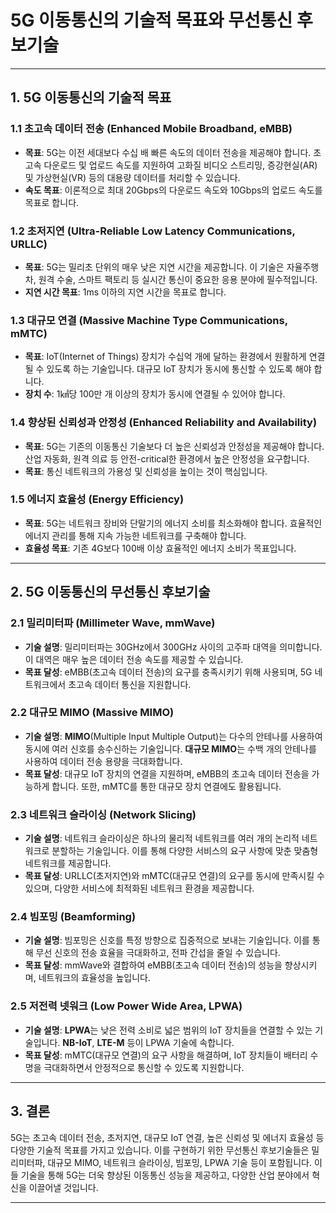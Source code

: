 # 5G 이동통신의 기술적 목표와 무선통신 후보기술

---

## 1. 5G 이동통신의 기술적 목표
### 1.1 초고속 데이터 전송 (Enhanced Mobile Broadband, eMBB)
- **목표**: 5G는 이전 세대보다 수십 배 빠른 속도의 데이터 전송을 제공해야 합니다. 초고속 다운로드 및 업로드 속도를 지원하여 고화질 비디오 스트리밍, 증강현실(AR) 및 가상현실(VR) 등의 대용량 데이터를 처리할 수 있습니다.
- **속도 목표**: 이론적으로 최대 20Gbps의 다운로드 속도와 10Gbps의 업로드 속도를 목표로 합니다.

### 1.2 초저지연 (Ultra-Reliable Low Latency Communications, URLLC)
- **목표**: 5G는 밀리초 단위의 매우 낮은 지연 시간을 제공합니다. 이 기술은 자율주행차, 원격 수술, 스마트 팩토리 등 실시간 통신이 중요한 응용 분야에 필수적입니다.
- **지연 시간 목표**: 1ms 이하의 지연 시간을 목표로 합니다.

### 1.3 대규모 연결 (Massive Machine Type Communications, mMTC)
- **목표**: IoT(Internet of Things) 장치가 수십억 개에 달하는 환경에서 원활하게 연결될 수 있도록 하는 기술입니다. 대규모 IoT 장치가 동시에 통신할 수 있도록 해야 합니다.
- **장치 수**: 1㎢당 100만 개 이상의 장치가 동시에 연결될 수 있어야 합니다.

### 1.4 향상된 신뢰성과 안정성 (Enhanced Reliability and Availability)
- **목표**: 5G는 기존의 이동통신 기술보다 더 높은 신뢰성과 안정성을 제공해야 합니다. 산업 자동화, 원격 의료 등 안전-critical한 환경에서 높은 안정성을 요구합니다.
- **목표**: 통신 네트워크의 가용성 및 신뢰성을 높이는 것이 핵심입니다.

### 1.5 에너지 효율성 (Energy Efficiency)
- **목표**: 5G는 네트워크 장비와 단말기의 에너지 소비를 최소화해야 합니다. 효율적인 에너지 관리를 통해 지속 가능한 네트워크를 구축해야 합니다.
- **효율성 목표**: 기존 4G보다 100배 이상 효율적인 에너지 소비가 목표입니다.

---

## 2. 5G 이동통신의 무선통신 후보기술
### 2.1 밀리미터파 (Millimeter Wave, mmWave)
- **기술 설명**: 밀리미터파는 30GHz에서 300GHz 사이의 고주파 대역을 의미합니다. 이 대역은 매우 높은 데이터 전송 속도를 제공할 수 있습니다.
- **목표 달성**: eMBB(초고속 데이터 전송)의 요구를 충족시키기 위해 사용되며, 5G 네트워크에서 초고속 데이터 통신을 지원합니다.

### 2.2 대규모 MIMO (Massive MIMO)
- **기술 설명**: **MIMO**(Multiple Input Multiple Output)는 다수의 안테나를 사용하여 동시에 여러 신호를 송수신하는 기술입니다. **대규모 MIMO**는 수백 개의 안테나를 사용하여 데이터 전송 용량을 극대화합니다.
- **목표 달성**: 대규모 IoT 장치의 연결을 지원하며, eMBB의 초고속 데이터 전송을 가능하게 합니다. 또한, mMTC를 통한 대규모 장치 연결에도 활용됩니다.

### 2.3 네트워크 슬라이싱 (Network Slicing)
- **기술 설명**: 네트워크 슬라이싱은 하나의 물리적 네트워크를 여러 개의 논리적 네트워크로 분할하는 기술입니다. 이를 통해 다양한 서비스의 요구 사항에 맞춘 맞춤형 네트워크를 제공합니다.
- **목표 달성**: URLLC(초저지연)와 mMTC(대규모 연결)의 요구를 동시에 만족시킬 수 있으며, 다양한 서비스에 최적화된 네트워크 환경을 제공합니다.

### 2.4 빔포밍 (Beamforming)
- **기술 설명**: 빔포밍은 신호를 특정 방향으로 집중적으로 보내는 기술입니다. 이를 통해 무선 신호의 전송 효율을 극대화하고, 전파 간섭을 줄일 수 있습니다.
- **목표 달성**: mmWave와 결합하여 eMBB(초고속 데이터 전송)의 성능을 향상시키며, 네트워크의 효율성을 높입니다.

### 2.5 저전력 넷워크 (Low Power Wide Area, LPWA)
- **기술 설명**: **LPWA**는 낮은 전력 소비로 넓은 범위의 IoT 장치들을 연결할 수 있는 기술입니다. **NB-IoT**, **LTE-M** 등이 LPWA 기술에 속합니다.
- **목표 달성**: mMTC(대규모 연결)의 요구 사항을 해결하며, IoT 장치들이 배터리 수명을 극대화하면서 안정적으로 통신할 수 있도록 지원합니다.

---

## 3. 결론
5G는 초고속 데이터 전송, 초저지연, 대규모 IoT 연결, 높은 신뢰성 및 에너지 효율성 등 다양한 기술적 목표를 가지고 있습니다. 이를 구현하기 위한 무선통신 후보기술들은 밀리미터파, 대규모 MIMO, 네트워크 슬라이싱, 빔포밍, LPWA 기술 등이 포함됩니다. 이들 기술을 통해 5G는 더욱 향상된 이동통신 성능을 제공하고, 다양한 산업 분야에서 혁신을 이끌어낼 것입니다.

---
